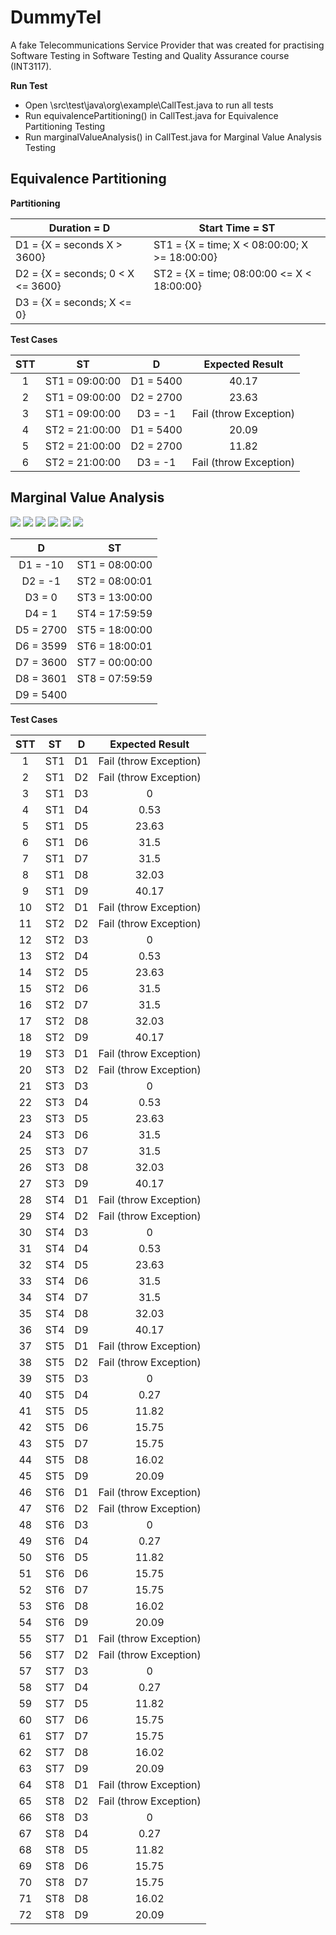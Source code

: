 
# DummyTel

A fake Telecommunications Service Provider that was created for practising Software Testing in Software Testing and Quality Assurance course (INT3117).

**Run Test**

- Open \src\test\java\org\example\CallTest.java to run all tests
- Run equivalencePartitioning() in CallTest.java for Equivalence Partitioning Testing
- Run marginalValueAnalysis() in CallTest.java for Marginal Value Analysis Testing

## Equivalence Partitioning

**Partitioning**

| Duration = D                      | Start Time = ST                               |
|-----------------------------------|-----------------------------------------------|
| D1 = {X = seconds X > 3600}       | ST1 = {X = time; X < 08:00:00; X >= 18:00:00} |
| D2 = {X = seconds; 0 < X <= 3600} | ST2 = {X = time; 08:00:00 <= X < 18:00:00}    |
| D3 = {X = seconds; X <= 0}        |                                               |

**Test Cases**

|  STT  |       ST        |     D     |    Expected Result     |
|:-----:|:---------------:|:---------:|:----------------------:|
|   1   | ST1 = 09:00:00  | D1 = 5400 |         40.17          |
|   2   | ST1 = 09:00:00  | D2 = 2700 |         23.63          |
|   3   | ST1 = 09:00:00  |  D3 = -1  | Fail (throw Exception) |
|   4   | ST2 = 21:00:00  | D1 = 5400 |         20.09          |
|   5   | ST2 = 21:00:00  | D2 = 2700 |         11.82          |
|   6   | ST2 = 21:00:00  |  D3 = -1  | Fail (throw Exception) |

## Marginal Value Analysis

![](\img\Case3.png)
![](\img\Case4.png)
![](\img\Case1.png)
![](\img\Case2.png)
![](\img\Case5.png)
![](\img\Case6.png)



|     D     |       ST       |
|:---------:|:--------------:|
| D1 = -10  | ST1 = 08:00:00 |
|  D2 = -1  | ST2 = 08:00:01 |
|  D3 = 0   | ST3 = 13:00:00 |
|  D4 = 1   | ST4 = 17:59:59 |
| D5 = 2700 | ST5 = 18:00:00 |
| D6 = 3599 | ST6 = 18:00:01 |
| D7 = 3600 | ST7 = 00:00:00 |
| D8 = 3601 | ST8 = 07:59:59 |
| D9 = 5400 |                |

**Test Cases**

| STT | ST  |  D  |    Expected Result     |
|:---:|:---:|:---:|:----------------------:|
|  1  | ST1 | D1  | Fail (throw Exception) |
|  2  | ST1 | D2  | Fail (throw Exception) |
|  3  | ST1 | D3  |           0            |
|  4  | ST1 | D4  |          0.53          |
|  5  | ST1 | D5  |         23.63          |
|  6  | ST1 | D6  |          31.5          |
|  7  | ST1 | D7  |          31.5          |
|  8  | ST1 | D8  |         32.03          |
|  9  | ST1 | D9  |         40.17          |
| 10  | ST2 | D1  | Fail (throw Exception) |
| 11  | ST2 | D2  | Fail (throw Exception) |
| 12  | ST2 | D3  |           0            |
| 13  | ST2 | D4  |          0.53          |
| 14  | ST2 | D5  |         23.63          |
| 15  | ST2 | D6  |          31.5          |
| 16  | ST2 | D7  |          31.5          |
| 17  | ST2 | D8  |         32.03          |
| 18  | ST2 | D9  |         40.17          |
| 19  | ST3 | D1  | Fail (throw Exception) |
| 20  | ST3 | D2  | Fail (throw Exception) |
| 21  | ST3 | D3  |           0            |
| 22  | ST3 | D4  |          0.53          |
| 23  | ST3 | D5  |         23.63          |
| 24  | ST3 | D6  |          31.5          |
| 25  | ST3 | D7  |          31.5          |
| 26  | ST3 | D8  |         32.03          |
| 27  | ST3 | D9  |         40.17          |
| 28  | ST4 | D1  | Fail (throw Exception) |
| 29  | ST4 | D2  | Fail (throw Exception) |
| 30  | ST4 | D3  |           0            |
| 31  | ST4 | D4  |          0.53          |
| 32  | ST4 | D5  |         23.63          |
| 33  | ST4 | D6  |          31.5          |
| 34  | ST4 | D7  |          31.5          |
| 35  | ST4 | D8  |         32.03          |
| 36  | ST4 | D9  |         40.17          |
| 37  | ST5 | D1  | Fail (throw Exception) |
| 38  | ST5 | D2  | Fail (throw Exception) |
| 39  | ST5 | D3  |           0            |
| 40  | ST5 | D4  |          0.27          |
| 41  | ST5 | D5  |         11.82          |
| 42  | ST5 | D6  |         15.75          |
| 43  | ST5 | D7  |         15.75          |
| 44  | ST5 | D8  |         16.02          |
| 45  | ST5 | D9  |         20.09          |
| 46  | ST6 | D1  | Fail (throw Exception) |
| 47  | ST6 | D2  | Fail (throw Exception) |
| 48  | ST6 | D3  |           0            |
| 49  | ST6 | D4  |          0.27          |
| 50  | ST6 | D5  |         11.82          |
| 51  | ST6 | D6  |         15.75          |
| 52  | ST6 | D7  |         15.75          |
| 53  | ST6 | D8  |         16.02          |
| 54  | ST6 | D9  |         20.09          |
| 55  | ST7 | D1  | Fail (throw Exception) |
| 56  | ST7 | D2  | Fail (throw Exception) |
| 57  | ST7 | D3  |           0            |
| 58  | ST7 | D4  |          0.27          |
| 59  | ST7 | D5  |         11.82          |
| 60  | ST7 | D6  |         15.75          |
| 61  | ST7 | D7  |         15.75          |
| 62  | ST7 | D8  |         16.02          |
| 63  | ST7 | D9  |         20.09          |
| 64  | ST8 | D1  | Fail (throw Exception) |
| 65  | ST8 | D2  | Fail (throw Exception) |
| 66  | ST8 | D3  |           0            |
| 67  | ST8 | D4  |          0.27          |
| 68  | ST8 | D5  |         11.82          |
| 69  | ST8 | D6  |         15.75          |
| 70  | ST8 | D7  |         15.75          |
| 71  | ST8 | D8  |         16.02          |
| 72  | ST8 | D9  |         20.09          |

